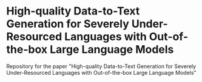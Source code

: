 # High-quality Data-to-Text Generation for Severely Under-Resourced Languages with Out-of-the-box Large Language Models

Repository for the paper "High-quality Data-to-Text Generation for Severely Under-Resourced Languages with Out-of-the-box Large Language Models"
